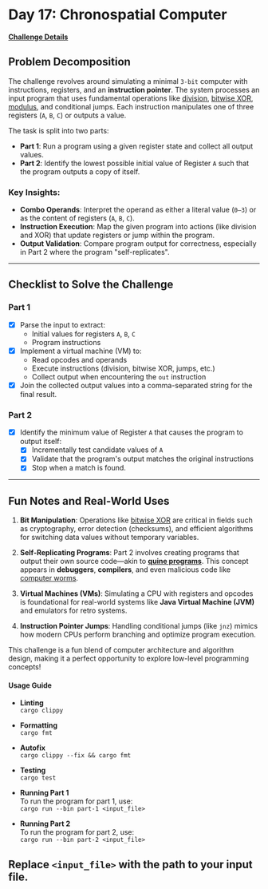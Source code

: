 # Day 17: Chronospatial Computer

[**Challenge Details**](docs/challenge.md)

## Problem Decomposition

The challenge revolves around simulating a minimal `3-bit` computer with instructions, registers, and an **instruction pointer**. The system processes an input program that uses fundamental operations like [division](https://en.wikipedia.org/wiki/Division_(mathematics)), [bitwise XOR](https://en.wikipedia.org/wiki/Bitwise_operation#XOR), [modulus](https://en.wikipedia.org/wiki/Modulo_operation), and conditional jumps. Each instruction manipulates one of three registers (`A`, `B`, `C`) or outputs a value.

The task is split into two parts:

- **Part 1**: Run a program using a given register state and collect all output values.
- **Part 2**: Identify the lowest possible initial value of Register `A` such that the program outputs a copy of itself.

### Key Insights:
- **Combo Operands**: Interpret the operand as either a literal value (`0–3`) or as the content of registers (`A`, `B`, `C`).
- **Instruction Execution**: Map the given program into actions (like division and XOR) that update registers or jump within the program.
- **Output Validation**: Compare program output for correctness, especially in Part 2 where the program "self-replicates".

---

## Checklist to Solve the Challenge

### Part 1
- [x] Parse the input to extract:
  - Initial values for registers `A`, `B`, `C`
  - Program instructions
- [x] Implement a virtual machine (VM) to:
  - Read opcodes and operands
  - Execute instructions (division, bitwise XOR, jumps, etc.)
  - Collect output when encountering the `out` instruction
- [x] Join the collected output values into a comma-separated string for the final result.

### Part 2
- [x] Identify the minimum value of Register `A` that causes the program to output itself:
  - [x] Incrementally test candidate values of `A`
  - [x] Validate that the program's output matches the original instructions
  - [x] Stop when a match is found.

---

## Fun Notes and Real-World Uses

1. **Bit Manipulation**: Operations like [bitwise XOR](https://en.wikipedia.org/wiki/Bitwise_operation#XOR) are critical in fields such as cryptography, error detection (checksums), and efficient algorithms for switching data values without temporary variables.

2. **Self-Replicating Programs**: Part 2 involves creating programs that output their own source code—akin to **[quine programs](https://en.wikipedia.org/wiki/Quine_computing)**. This concept appears in **debuggers**, **compilers**, and even malicious code like [computer worms](https://en.wikipedia.org/wiki/Computer_worm).

3. **Virtual Machines (VMs)**: Simulating a CPU with registers and opcodes is foundational for real-world systems like **Java Virtual Machine (JVM)** and emulators for retro systems.

4. **Instruction Pointer Jumps**: Handling conditional jumps (like `jnz`) mimics how modern CPUs perform branching and optimize program execution.

This challenge is a fun blend of computer architecture and algorithm design, making it a perfect opportunity to explore low-level programming concepts!

#### Usage Guide

- **Linting**  
  `cargo clippy`

- **Formatting**  
  `cargo fmt`

- **Autofix**  
  `cargo clippy --fix && cargo fmt`

- **Testing**  
  `cargo test`

- **Running Part 1**  
  To run the program for part 1, use:  
  `cargo run --bin part-1 <input_file>`

- **Running Part 2**  
  To run the program for part 2, use:  
  `cargo run --bin part-2 <input_file>`

Replace `<input_file>` with the path to your input file.
---